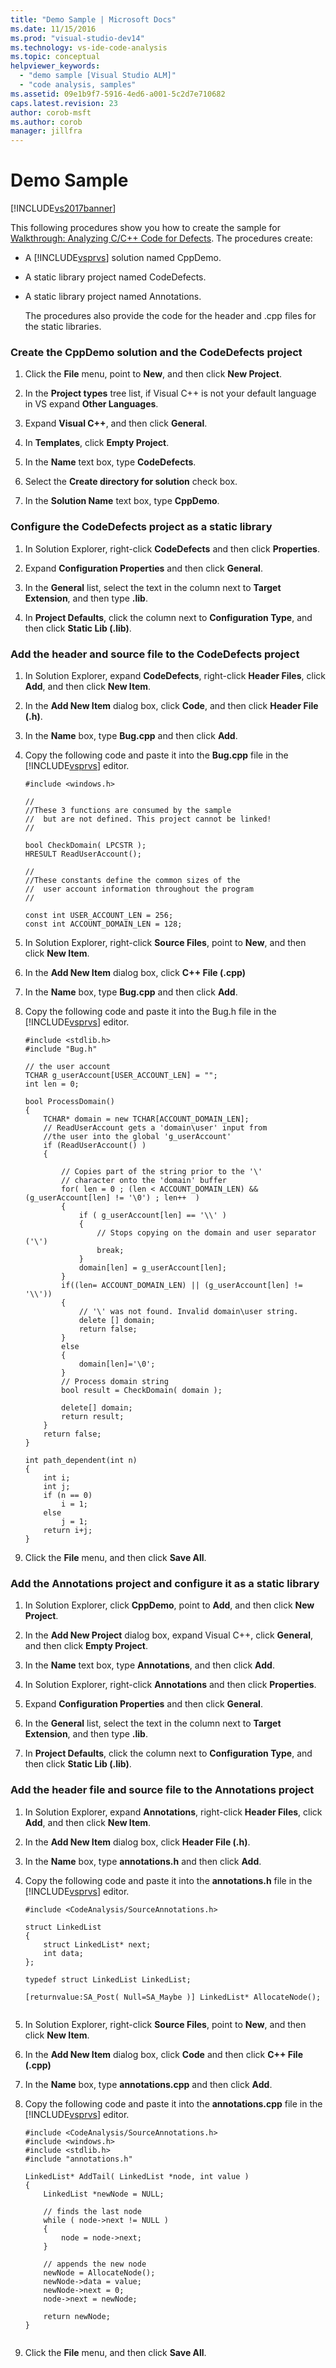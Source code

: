 ```yaml
---
title: "Demo Sample | Microsoft Docs"
ms.date: 11/15/2016
ms.prod: "visual-studio-dev14"
ms.technology: vs-ide-code-analysis
ms.topic: conceptual
helpviewer_keywords: 
  - "demo sample [Visual Studio ALM]"
  - "code analysis, samples"
ms.assetid: 09e1b9f7-5916-4ed6-a001-5c2d7e710682
caps.latest.revision: 23
author: corob-msft
ms.author: corob
manager: jillfra
---
```

# Demo Sample
[!INCLUDE[vs2017banner](../includes/vs2017banner.md)]

This following procedures show you how to create the sample for [Walkthrough: Analyzing C/C++ Code for Defects](../code-quality/walkthrough-analyzing-c-cpp-code-for-defects.md). The procedures create:  
  
- A [!INCLUDE[vsprvs](../includes/vsprvs-md.md)] solution named CppDemo.  
  
- A static library project named CodeDefects.  
  
- A static library project named Annotations.  
  
  The procedures also provide the code for the header and .cpp files for the static libraries.  
  
### Create the CppDemo solution and the CodeDefects project  
  
1. Click the **File** menu, point to **New**, and then click **New Project**.  
  
2. In the **Project types** tree list, if Visual C++ is not your default language in VS expand **Other Languages**.  
  
3. Expand **Visual C++**, and then click **General**.  
  
4. In **Templates**, click **Empty Project**.  
  
5. In the **Name** text box, type **CodeDefects**.  
  
6. Select the **Create directory for solution** check box.  
  
7. In the **Solution Name** text box, type **CppDemo**.  
  
### Configure the CodeDefects project as a static library  
  
1. In Solution Explorer, right-click **CodeDefects** and then click **Properties**.  
  
2. Expand **Configuration Properties** and then click **General**.  
  
3. In the **General** list, select the text in the column next to **Target Extension**, and then type **.lib**.  
  
4. In **Project Defaults**, click the column next to **Configuration Type**, and then click **Static Lib (.lib)**.  
  
### Add the header and source file to the CodeDefects project  
  
1. In Solution Explorer, expand **CodeDefects**, right-click **Header Files**, click **Add**, and then click **New Item**.  
  
2. In the **Add New Item** dialog box, click **Code**, and then click **Header File (.h)**.  
  
3. In the **Name** box, type **Bug.cpp** and then click **Add**.  
  
4. Copy the following code and paste it into the **Bug.cpp** file in the [!INCLUDE[vsprvs](../includes/vsprvs-md.md)] editor.  
  
    ```  
    #include <windows.h>  
  
    //    
    //These 3 functions are consumed by the sample  
    //  but are not defined. This project cannot be linked!  
    //  
  
    bool CheckDomain( LPCSTR );  
    HRESULT ReadUserAccount();  
  
    //  
    //These constants define the common sizes of the   
    //  user account information throughout the program  
    //  
  
    const int USER_ACCOUNT_LEN = 256;  
    const int ACCOUNT_DOMAIN_LEN = 128;  
    ```  
  
5. In Solution Explorer, right-click **Source Files**, point to **New**, and then click **New Item**.  
  
6. In the **Add New Item** dialog box, click **C++ File (.cpp)**  
  
7. In the **Name** box, type **Bug.cpp** and then click **Add**.  
  
8. Copy the following code and paste it into the Bug.h file in the [!INCLUDE[vsprvs](../includes/vsprvs-md.md)] editor.  
  
    ```  
    #include <stdlib.h>  
    #include "Bug.h"  
  
    // the user account   
    TCHAR g_userAccount[USER_ACCOUNT_LEN] = "";  
    int len = 0;  
  
    bool ProcessDomain()  
    {  
        TCHAR* domain = new TCHAR[ACCOUNT_DOMAIN_LEN];  
        // ReadUserAccount gets a 'domain\user' input from   
        //the user into the global 'g_userAccount'  
        if (ReadUserAccount() )  
        {  
  
            // Copies part of the string prior to the '\'   
            // character onto the 'domain' buffer  
            for( len = 0 ; (len < ACCOUNT_DOMAIN_LEN) && (g_userAccount[len] != '\0') ; len++  )  
            {  
                if ( g_userAccount[len] == '\\' )   
                {  
                    // Stops copying on the domain and user separator ('\')   
                    break;  
                }  
                domain[len] = g_userAccount[len];          
            }  
            if((len= ACCOUNT_DOMAIN_LEN) || (g_userAccount[len] != '\\'))  
            {  
                // '\' was not found. Invalid domain\user string.  
                delete [] domain;  
                return false;  
            }  
            else  
            {  
                domain[len]='\0';  
            }  
            // Process domain string  
            bool result = CheckDomain( domain );  
  
            delete[] domain;  
            return result;  
        }  
        return false;  
    }  
  
    int path_dependent(int n)  
    {  
        int i;  
        int j;  
        if (n == 0)  
            i = 1;  
        else  
            j = 1;  
        return i+j;   
    }  
    ```  
  
9. Click the **File** menu, and then click **Save All**.  
  
### Add the Annotations project and configure it as a static library  
  
1. In Solution Explorer, click **CppDemo**, point to **Add**, and then click **New Project**.  
  
2. In the **Add New Project** dialog box, expand Visual C++, click **General**, and then click **Empty Project**.  
  
3. In the **Name** text box, type **Annotations**, and then click **Add**.  
  
4. In Solution Explorer, right-click **Annotations** and then click **Properties**.  
  
5. Expand **Configuration Properties** and then click **General**.  
  
6. In the **General** list, select the text in the column next to **Target Extension**, and then type **.lib**.  
  
7. In **Project Defaults**, click the column next to **Configuration Type**, and then click **Static Lib (.lib)**.  
  
### Add the header file and source file to the Annotations project  
  
1. In Solution Explorer, expand **Annotations**, right-click **Header Files**, click **Add**, and then click **New Item**.  
  
2. In the **Add New Item** dialog box, click **Header File (.h)**.  
  
3. In the **Name** box, type **annotations.h** and then click **Add**.  
  
4. Copy the following code and paste it into the **annotations.h** file in the [!INCLUDE[vsprvs](../includes/vsprvs-md.md)] editor.  
  
    ```  
    #include <CodeAnalysis/SourceAnnotations.h>  
  
    struct LinkedList  
    {  
        struct LinkedList* next;  
        int data;  
    };  
  
    typedef struct LinkedList LinkedList;  
  
    [returnvalue:SA_Post( Null=SA_Maybe )] LinkedList* AllocateNode();  
  
    ```  
  
5. In Solution Explorer, right-click **Source Files**, point to **New**, and then click **New Item**.  
  
6. In the **Add New Item** dialog box, click **Code** and then click **C++ File (.cpp)**  
  
7. In the **Name** box, type **annotations.cpp** and then click **Add**.  
  
8. Copy the following code and paste it into the **annotations.cpp** file in the [!INCLUDE[vsprvs](../includes/vsprvs-md.md)] editor.  
  
    ```  
    #include <CodeAnalysis/SourceAnnotations.h>  
    #include <windows.h>  
    #include <stdlib.h>    
    #include "annotations.h"  
  
    LinkedList* AddTail( LinkedList *node, int value )  
    {  
        LinkedList *newNode = NULL;   
  
        // finds the last node  
        while ( node->next != NULL )   
        {  
            node = node->next;  
        }  
  
        // appends the new node  
        newNode = AllocateNode();   
        newNode->data = value;  
        newNode->next = 0;  
        node->next = newNode;  
  
        return newNode;  
    }  
  
    ```  
  
9. Click the **File** menu, and then click **Save All**.
